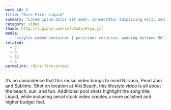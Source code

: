 ```yaml
---
work_id: 8
title: "Dire Fire: Liquid"
summary: "Lorem ipsum dolor sit amet, consectetur adipiscing elit, sed do eiusmod tempor incididunt ut labore et dolore magna aliqua. Ut enim ad minim veniam, quis nostrud exercitation"
category: video
thumb: http://i.giphy.com/szfutuSxcWlyw.gif
media:
  - "<style>.embed-container { position: relative; padding-bottom: 56.35%; height: 0; overflow: hidden; max-width: 100%; } .embed-container iframe, .embed-container object, .embed-container embed { position: absolute; top: 0; left: 0; width: 100%; height: 100%; }</style><div class='embed-container'><iframe src='https://player.vimeo.com/video/188028779?color=c9ff23&title=0&byline=0&portrait=0' frameborder='0' webkitAllowFullScreen mozallowfullscreen allowFullScreen></iframe></div>"
related:
  - 3
  - 6
  - 12
  - 4
permalink: /dire-fire-promo/
---
```

It’s no coincidence that this music video brings to mind Nirvana, Pearl Jam and Sublime. Shot on location at Alki Beach, this lifestyle video is all about the beach, sun, and fun. Additional pool shots highlight the song title, Liquid, while including aerial stock video creates a more polished and higher budget feel.
